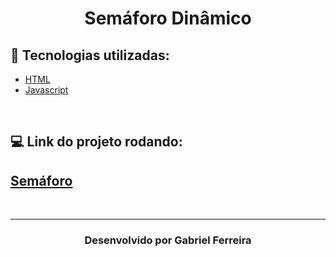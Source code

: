 <h1 align='center'>
  Semáforo Dinâmico
</h1>

## :rocket: Tecnologias utilizadas:
<ul>
  <li> <a href='https://developer.mozilla.org/pt-BR/docs/Web/HTML'>HTML</a> </li>

  <li> <a href='https://developer.mozilla.org/pt-BR/docs/Web/JavaScriptL'>Javascript</a> </li>
</ul> <br>

## :computer: Link do projeto rodando:
## <a href='https://gabriell-ferreira.github.io/Calculadora-IMC/'>Semáforo</a>

<br>

--- 
<h3 align='center'>
  Desenvolvido por Gabriel Ferreira 
</h3> 

